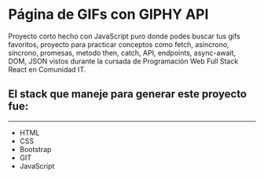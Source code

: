 # Página de GIFs con GIPHY API

Proyecto corto hecho con JavaScript puro donde podes buscar tus gifs favoritos, proyecto para practicar conceptos como fetch, asíncrono, síncrono, promesas, metodo then, catch, API, endpoints, async-await, DOM, JSON vistos durante la cursada de Programación Web Full Stack React en Comunidad IT.

## El stack que maneje para generar este proyecto fue:

---

-   HTML
-   CSS
-   Bootstrap
-   GIT
-   JavaScript
